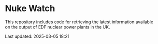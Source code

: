 # Nuke Watch

This repository includes code for retrieving the latest information available on the output of EDF nuclear power plants in the UK.

Last updated: 2025-03-05 18:21